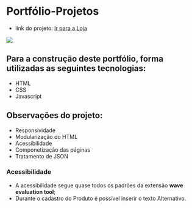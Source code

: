 # Portfólio-Projetos

- link do projeto: <a href="https://edinaldofcs.github.io/AluraGeek/" target="_blank">Ir para a Loja</a>

<img src="https://drive.google.com/uc?export=view&id=1YaAZ03uTzKldWxH1EMTnQYWbghUv1TSf"/>


## Para a construção deste portfólio, forma utilizadas as seguintes tecnologias:
- HTML
- CSS
- Javascript

## Observações do projeto:
- Responsividade
- Modularização do HTML
- Acessibilidade
- Componetização das páginas
- Tratamento de JSON

### Acessibilidade
- A acessibilidade segue quase todos os padrões da extensão <b>wave evaluation tool</b>;
- Durante o cadastro do Produto é possível inserir o texto Alternativo.
